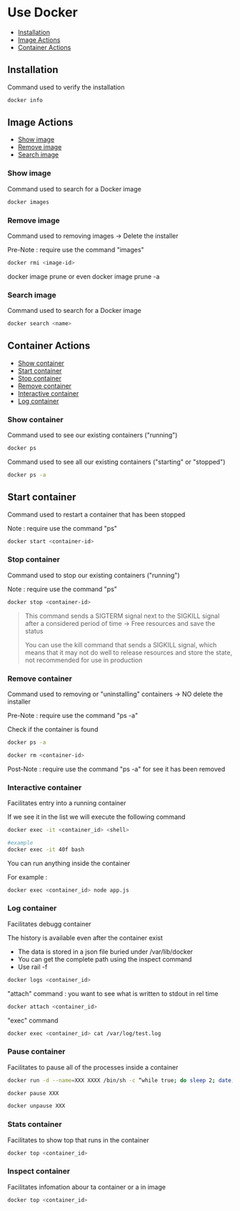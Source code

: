 # Use Docker




- [Installation](#installation)
- [Image Actions](#images-actions)
- [Container Actions](#container-actions)





## <a name="installation">Installation</a>

Command used to verify the installation

```bash
docker info
```





## <a name="images-actions">Image Actions</a>

- [Show image](#show-image)
- [Remove image](#remove-image)
- [Search image](#search-image)


### <a name="#show-image">Show image</a>

Command used to search for a Docker image

```bash
docker images
```

### <a name="#remove-image">Remove image</a>

Command used to removing images -> Delete the installer

Pre-Note : require use the command "images"

```bash
docker rmi <image-id>
```

docker image prune or even docker image prune -a

### <a name="#search-image">Search image</a>

Command used to search for a Docker image

```bash
docker search <name>
```





## <a name="container-actions">Container Actions</a>

- [Show container](#show-container)
- [Start container](#start-container)
- [Stop container](#stop-container)
- [Remove container](#remove-container)
- [Interactive container](#interactive-container)
- [Log container](#log-container)



### <a name="#show-container">Show container</a>

Command used to see our existing containers ("running")

```bash
docker ps
```

Command used to see all our existing containers ("starting" or "stopped")

```bash
docker ps -a
```



## <a name="#start-container">Start container</a>

Command used to restart a container that has been stopped

Note : require use the command "ps"

```bash
docker start <container-id>
```



### <a name="#stop-container">Stop container</a>

Command used to stop our existing containers ("running")

Note : require use the command "ps"

```bash
docker stop <container-id>
```

> This command sends a SIGTERM signal next to the SIGKILL signal after a considered period of time -> Free resources and save the status
>
>You can use the kill command that sends a SIGKILL signal, which means that it may not do well to release resources and store the state,
not recommended for use in production





### <a name="#remove-container">Remove container</a>

Command used to removing or "uninstalling" containers -> NO delete the installer

Pre-Note : require use the command "ps -a"

Check if the container is found

```bash
docker ps -a
```

```bash
docker rm <container-id>
```

Post-Note : require use the command "ps -a" for see it has been removed



### <a name="#intereactive-container">Interactive container</a>

Facilitates entry into a running container



If we see it in the list we will execute the following command 

```bash
docker exec -it <container_id> <shell>

#example
docker exec -it 40f bash
```

You can run anything inside the container

For example :

```bash
docker exec <container_id> node app.js
```



### <a name="#log-container">Log container</a>

Facilitates debugg container 

The history is available even after the container exist 
* The data is stored in a json file buried under /var/lib/docker
* You can get the complete path using the inspect command
* Use rail -f


```bash
docker logs <container_id> 
```

"attach" command : you want to see what is written to stdout in rel time

```bash
docker attach <container_id> 
```

"exec" command 

```bash
docker exec <container_id> cat /var/log/test.log
```



### <a name="#pause-container">Pause container</a>

Facilitates to pause all of the processes inside a container

```bash
docker run -d --name=XXX XXXX /bin/sh -c “while true; do sleep 2; date; done”

docker pause XXX

docker unpause XXX
```



### <a name="#stats-container">Stats container</a>

Facilitates to show top that runs in the container

```bash
docker top <container_id> 
```

### <a name="#inspect-container">Inspect container</a>

Facilitates infomation abour ta container or a in image

```bash
docker top <container_id> 
```
